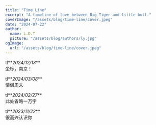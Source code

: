 ```yaml
---
title: "Time Line"
excerpt: "A timeline of love between Big Tiger and little bull."
coverImage: "/assets/blog/time-line/cover.jpeg"
date: "2024-07-22"
author:
  name: L.D.T
  picture: "/assets/blog/authors/ly.jpg"
ogImage:
  url: "/assets/blog/time-line/cover.jpeg"
---
```


tl**_2024/12/13_**  
坐标，南京！

tl**_2024/03/08_**  
情侣周末

tl**_2024/02/27_**  
此处省略一万字

tl**_2023/11/22_**  
很高兴认识你
